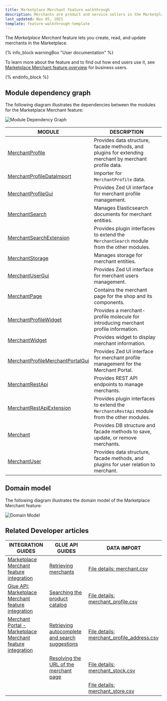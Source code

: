```yaml
---
title: Marketplace Merchant feature walkthrough
description: Merchants are product and service sellers in the Marketplace.
last_updated: Nov 05, 2021
template: feature-walkthrough-template
---
```


The *Marketplace Merchant* feature lets you create, read, and update merchants in the Marketplace.

{% info_block warningBox "User documentation" %}

To learn more about the feature and to find out how end users use it, see [Marketplace Merchant feature overview](/docs/marketplace/user/features/{{page.version}}/marketplace-merchant-feature-overview/marketplace-merchant-feature-overview.html) for business users.

{% endinfo_block %}


## Module dependency graph

The following diagram illustrates the dependencies between the modules for the Marketplace Merchant feature:

![Module Dependency Graph](https://confluence-connect.gliffy.net/embed/image/42f7f5aa-2eee-4149-9b9e-50052e870946.png?utm_medium=live&utm_source=custom)


| MODULE | DESCRIPTION |
| --- | --- |
| [MerchantProfile](https://github.com/spryker/merchant-profile) | Provides data structure, facade methods, and plugins for extending merchant by merchant profile data. |
| [MerchantProfileDataImport](https://github.com/spryker/merchant-profile-data-import) | Importer for `MerchantProfile` data. |
| [MerchantProfileGui](https://github.com/spryker/merchant-profile-gui) | Provides Zed UI interface for merchant profile management. |
| [MerchantSearch](https://github.com/spryker/merchant-search) | Manages Elasticsearch documents for merchant entities. |
| [MerchantSearchExtension](https://github.com/spryker/merchant-search-extension) | Provides plugin interfaces to extend the `MerchantSearch` module from the other modules. |
| [MerchantStorage](https://github.com/spryker/merchant-storage) | Manages storage for merchant entities. |
| [MerchantUserGui](https://github.com/spryker/merchant-user-gui) | Provides Zed UI interface for merchant users management. |
| [MerchantPage](https://github.com/spryker-shop/merchant-page) | Contains the merchant page for the shop and its components. |
| [MerchantProfileWidget](https://github.com/spryker-shop/merchant-profile-widget) | Provides a merchant-profile molecule for introducing merchant profile information. |
| [MerchantWidget](https://github.com/spryker-shop/merchant-widget) | Provides widget to display merchant information. |
| [MerchantProfileMerchantPortalGui](https://github.com/spryker/merchant-profile-merchant-portal-gui) | Provides Zed UI interface for merchant profile management for the Merchant Portal. |
| [MerchantRestApi](https://github.com/spryker/merchants-rest-api) | Provides REST API endpoints to manage merchants. |
| [MerchantRestApiExtension](https://github.com/spryker/merchants-rest-api-extension) | Provides plugin interfaces to extend the `MerchantsRestApi` module from the other modules. |
| [Merchant](https://github.com/spryker/merchant) | Provides DB structure and facade methods to save, update, or remove merchants. |
| [MerchantUser](https://github.com/spryker/merchant-user) | Provides data structure, facade methods, and plugins for user relation to merchant. |


## Domain model

The following diagram illustrates the domain model of the Marketplace Merchant feature:

![Domain Model](https://confluence-connect.gliffy.net/embed/image/73486462-e9d3-4eb2-93ef-a5cde49cce98.png?utm_medium=live&utm_source=custom)


## Related Developer articles

| INTEGRATION GUIDES | GLUE API GUIDES | DATA IMPORT |
| --- | --- | --- |
|[Marketplace Merchant feature integration](/docs/marketplace/dev/feature-integration-guides/{{page.version}}/marketplace-merchant-feature-integration.html) |[Retrieving merchants](/docs/marketplace/dev/glue-api-guides/{{page.version}}/merchants/retrieving-merchants.html) | [File details: merchant.csv](/docs/marketplace/dev/data-import/{{page.version}}/file-details-merchant.csv.html) |
|[Glue API: Marketplace Merchant feature integration](/docs/marketplace/dev/feature-integration-guides/{{page.version}}/glue/marketplace-merchant-feature-integration.html) | [Searching the product catalog](/docs/marketplace/dev/glue-api-guides/{{page.version}}/searching-the-product-catalog.html) | [File details: merchant_profile.csv](/docs/marketplace/dev/data-import/{{page.version}}/file-details-merchant-profile.csv.html) |
| [Merchant Portal - Marketplace Merchant feature integration](/docs/marketplace/dev/feature-integration-guides/{{page.version}}/merchant-portal-marketplace-merchant-feature-integration.html) | [Retrieving autocomplete and search suggestions](/docs/marketplace/dev/glue-api-guides/{{page.version}}/retrieving-autocomplete-and-search-suggestions.html) | [File details: merchant_profile_address.csv](/docs/marketplace/dev/data-import/{{page.version}}/file-details-merchant-profile-address.csv.html) |
|     | [Resolving the URL of the merchant page](/docs/marketplace/dev/glue-api-guides/{{page.version}}/resolving-search-engine-friendly-urls.html) |[File details: merchant_stock.csv](/docs/marketplace/dev/data-import/{{page.version}}/file-details-merchant-stock.csv.html) |
|   |   | [File details: merchant_store.csv](/docs/marketplace/dev/data-import/{{page.version}}/file-details-merchant-store.csv.html)  |
